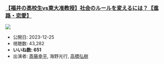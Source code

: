 ### [【福井の高校生vs東大准教授】社会のルールを変えるには？【進路・恋愛】](https://www.youtube.com/watch?v=zqTiv9LqzsM)
[![](https://img.youtube.com/vi/zqTiv9LqzsM/sddefault.jpg)](https://www.youtube.com/watch?v=zqTiv9LqzsM)
-   公開日: 2023-12-25
-   視聴数: 43,282
-   **いいね数: 651**
-   出演者: [斎藤幸平](/rehacq_fan/people/斎藤幸平 "wikilink"), 海野光行, [高橋弘樹](/rehacq_fan/people/高橋弘樹 "wikilink")
